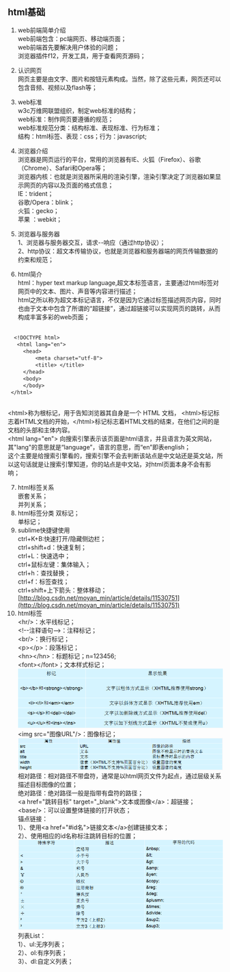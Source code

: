 ## html基础 ##
1. web前端简单介绍  
   web前端包含：pc端网页、移动端页面；  
   web前端首先要解决用户体验的问题；  
   浏览器插件f12，开发工具，用于查看网页源码；  

2. 认识网页  
   网页主要是由文字、图片和按钮元素构成。当然，除了这些元素，网页还可以包含音频、视频以及flash等；  

3. web标准  
   w3c万维网联盟组织，制定web标准的结构；  
   web标准：制作网页要遵循的规范；  
   web标准规范分类：结构标准、表现标准、行为标准；  
   结构：html标签、表现：css；行为：javascript;  

4. 浏览器介绍  
   浏览器是网页运行的平台，常用的浏览器有IE、火狐（Firefox）、谷歌（Chrome）、Safari和Opera等；  
   浏览器内核：也就是浏览器所采用的渲染引擎，渲染引擎决定了浏览器如果显示网页的内容以及页面的格式信息；  
   IE：trident；  
   谷歌/Opera：blink；  
   火狐：gecko；  
   苹果 ：webkit；  

5. 浏览器与服务器  
   1、浏览器与服务器交互，请求--响应（通过http协议）；  
   2、http协议：超文本传输协议，也就是浏览器和服务器端的网页传输数据的约束和规范；  
   
6. html简介  
  html：hyper text markup language,超文本标签语言，主要通过html标签对网页中的文本、图片、声音等内容进行描述；    
  html之所以称为超文本标记语言，不仅是因为它通过标签描述网页内容，同时也由于文本中包含了所谓的“超链接”，通过超链接可以实现网页的跳转，从而构成丰富多彩的web页面；  
  <pre><code>
  &lt;!DOCTYPE html>
   &lt;html lang="en">
	 &lt;head>
	     &lt;meta charset="utf-8">
		 &lt;title> &lt;/title>
	 &lt;/head>
	 &lt;body>
	 &lt;/body>
 &lt;/html>
 </code></pre>  
  &lt;html>称为根标记，用于告知浏览器其自身是一个 HTML 文档， &lt;html>标记标志着HTML文档的开始，&lt;/html>标记标志着HTML文档的结束，在他们之间的是文档的头部和主体内容。  
  &lt;html  lang="en">   向搜索引擎表示该页面是html语言，并且语言为英文网站，其"lang"的意思就是“language”，语言的意思，而“en”即表english；  
这个主要是给搜索引擎看的，搜索引擎不会去判断该站点是中文站还是英文站，所以这句话就是让搜索引擎知道，你的站点是中文站，对html页面本身不会有影响；  

7. html标签关系  
  嵌套关系；  
  并列关系；
8. html标签分类
  双标记；  
  单标记；
9. sublime快捷键使用  
  ctrl+K+B:快速打开/隐藏侧边栏；  
  ctrl+shift+d：快速复制；  
  ctrl+L：快速选中；  
  ctrl+鼠标左键：集体输入；  
  ctrl+h：查找替换；  
  ctrl+f：标签查找；  
  ctrl+shift+上下箭头：整体移动；  
  [http://blog.csdn.net/moyan_min/article/details/11530751](http://blog.csdn.net/moyan_min/article/details/11530751)  
10. html标签  
   &lt;hr/>：水平线标记；  
   &lt;!--注释语句-->：注释标记；  
   &lt;br/>：换行标记；  
   &lt;p>&lt;/p>：段落标记；  
   &lt;hn>&lt;/hn>：标题标记；n=123456;  
   &lt;font>&lt;/font>；文本样式标记；  
   ![](https://github.com/yqlee/folderOfH5/blob/master/notes/picture/1_html标签_1.png)  
   &lt;img src="图像URL"/>：图像标记；  
   ![](https://github.com/yqlee/folderOfH5/blob/master/notes/picture/2_img标记_属性.png)  
   相对路径：相对路径不带盘符，通常是以html网页文件为起点，通过层级关系描述目标图像的位置；  
   绝对路径：绝对路径一般是指带有盘符的路径；  
   &lt;a href="跳转目标" target="_blank">文本或图像&lt;/a>：超链接；  
   &lt;base/>：可以设置整体链接的打开状态；  
   锚点链接：  
   1）、使用&lt;a href="#id名">链接文本&lt;/a>创建链接文本；  
   2）、使用相应的id名称标注跳转目标的位置；  
   ![](https://github.com/yqlee/folderOfH5/blob/master/notes/picture/3_特殊字符标记.png)  
   列表List：  
   1）、ul:无序列表；  
   2）、ol:有序列表；  
   3）、dl:自定义列表；